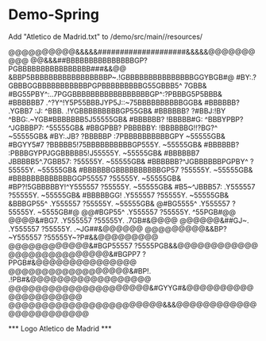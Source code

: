 # Demo-Spring

Add "Atletico de Madrid.txt" to /demo/src/main//resources/

@@@@@@@@@@&&&&&####################&&&&&@@@@@@@@@@
@@&&&##BBBBBBBBBBBBBBBGP?PGBBBBBBBBBBBBBBBB###&&@@
&BBP5BBBBBBBBBBBBBBBBBP~.!GBBBBBBBBBBBBBBBGGYBGB#@
#BY:.?GBBBGGBBBBBBBBBBBPGPBBBBBBBBBG55GBBB5^ 7GBB&
#BG55PBY^:..7PGGBBBBBBBBBBBBBBBBBGP^:?PBBBG5P5BBB&
#BBBBBB7    .^?Y^!Y5P55BBBJYP5J::~75BBBBBBBBBBGGB&
#BBBBBB?  .YGBB7  :J: ^BBB.   .!YGBBBBBBBBBGP55GB&
#BBBBBB?   ?#BBJ:!BY  ^BBG:.~YGB#BBBBBBB5J55555GB&
#BBBBBB?   !BBBBB#G:  ^BBBYPBP?^JGBBBP7: ^55555GB&
#BBGPBB?   PBBBBBY:   !BBBBBBG!!?BG?^    ~55555GB&
#BY:.JB?  ?BBBBBP  :7PBBBBBBBBBBGPY      ~55555GB&
#BGYY5#7 ?BBBBB5!75BBBBBBBBBBGP555Y.     ~55555GB&
#BBBBBB? :PBBBGYPPJGGBBBBB5!J55555Y.     ~55555GB&
#BBBBBB7  JBBBBB5^.7GBB57:  ?55555Y.     ~55555GB&
#BBBBBB?^JGBBBBBBPGPBY^     ?55555Y.     ~55555GB&
#BBBBBBGBBBBBBBBBBGP57      ?55555Y.     ~55555GB&
#BBBBBBBBBBBBBGGP55557      ?55555Y.     ~55555GB&
#BP?!5GBBBBBY!^Y555557      ?55555Y.     ~55555GB&
#B5~^JBBB57:  .Y555557      ?55555Y.     ~55555GB&
#BBBBBGG!     .Y555557      ?55555Y.     ~55555GB&
&BBBGP55^     .Y555557      ?55555Y.     ~55555GB&
@#BG5555^     .Y555557      ?55555Y.     ~5555GB#@
@@#BGP55^     .Y555557      ?55555Y.     ^55PGB#@@
@@@@&#BG7.    .Y555557      ?55555Y.    .7GB#&@@@@
@@@@@@&##GJ~. .Y555557      ?55555Y. .~JG##&@@@@@@
@@@@@@@@@&&BP?~Y555557      ?55555Y~?P#&&@@@@@@@@@
@@@@@@@@@@@@&#BGP55557      ?5555PGB&&@@@@@@@@@@@@
@@@@@@@@@@@@@@@&#BGPP7      ?PPGB#&@@@@@@@@@@@@@@@
@@@@@@@@@@@@@@@@@@&#BP!.  .!PB#&@@@@@@@@@@@@@@@@@@
@@@@@@@@@@@@@@@@@@@@@&#GYYG#&@@@@@@@@@@@@@@@@@@@@@
@@@@@@@@@@@@@@@@@@@@@@@&&&@@@@@@@@@@@@@@@@@@@@@@@@

*** Logo Atletico de Madrid ***
